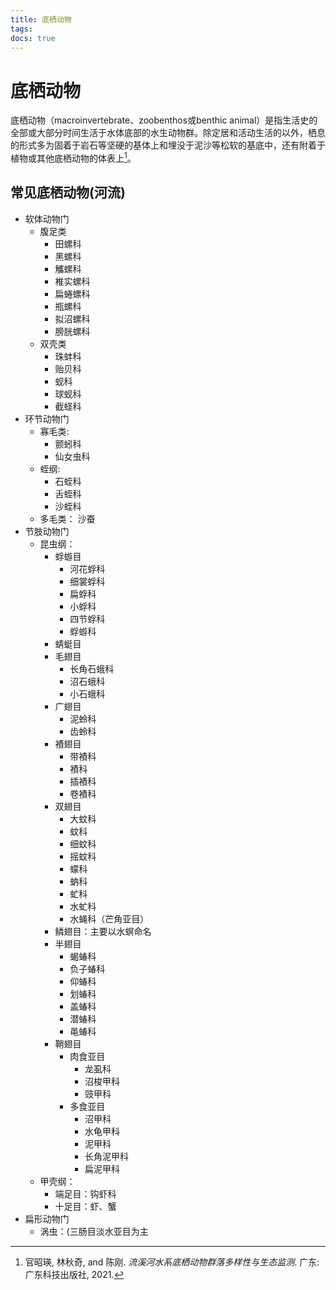 ```yaml
---
title: 底栖动物
tags: 
docs: true
---
```

# 底栖动物


底栖动物（macroinvertebrate、zoobenthos或benthic animal）是指生活史的全部或大部分时间生活于水体底部的水生动物群。除定居和活动生活的以外，栖息的形式多为固着于岩石等坚硬的基体上和埋没于泥沙等松软的基底中，还有附着于植物或其他底栖动物的体表上[^1]。

## 常见底栖动物(河流)

- 软体动物门
	- 腹足类
		- 田螺科
		- 黑螺科
		- 觿螺科
		- 椎实螺科
		- 扁蜷螺科
		- 瓶螺科
		- 拟沼螺科
		- 膀胱螺科
	- 双壳类
		- 珠蚌科
		- 贻贝科
		- 蚬科
		- 球蚬科
		- 截蛏科
- 环节动物门
	- 寡毛类: 
		- 颤蚓科
		- 仙女虫科
	- 蛭纲: 
		- 石蛭科
		- 舌蛭科
		- 沙蛭科
	- 多毛类： 沙蚕
- 节肢动物门
	- 昆虫纲： 
		- 蜉蝣目
			- 河花蜉科
			- 细裳蜉科
			- 扁蜉科
			- 小蜉科
			- 四节蜉科
			- 蜉蝣科
		- 蜻蜓目
		- 毛翅目
			- 长角石蛾科
			- 沼石蛾科
			- 小石蛾科
		- 广翅目
			- 泥蛉科
			- 齿蛉科
		- 襀翅目
			- 带襀科
			- 襀科
			- 插襀科
			- 卷襀科
		- 双翅目
			- 大蚊科
			- 蚊科
			- 细蚊科
			- 摇蚊科
			- 蠓科
			- 蚋科
			- 虻科
			- 水虻科
			- 水蝇科（芒角亚目）
		- 鳞翅目：主要以水螟命名
		- 半翅目
			- 蝎蝽科
			- 负子蝽科
			- 仰蝽科
			- 划蝽科
			- 盖蝽科
			- 潜蝽科
			- 黾蝽科
		- 鞘翅目
			- 肉食亚目
				- 龙虱科
				- 沼梭甲科
				- 豉甲科
			- 多食亚目
				- 沼甲科
				- 水龟甲科
				- 泥甲科
				- 长角泥甲科
				- 扁泥甲科
	- 甲壳纲：
		- 端足目：钩虾科
		- 十足目：虾、蟹
- 扁形动物门
	- 涡虫：(三肠目淡水亚目为主


[^1]: 官昭瑛, 林秋奇, and 陈刚. *流溪河水系底栖动物群落多样性与生态监测*. 广东: 广东科技出版社, 2021.